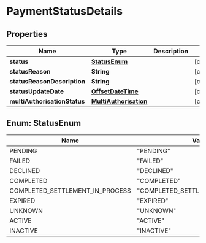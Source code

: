
# PaymentStatusDetails

## Properties
Name | Type | Description | Notes
------------ | ------------- | ------------- | -------------
**status** | [**StatusEnum**](#StatusEnum) |  |  [optional]
**statusReason** | **String** |  |  [optional]
**statusReasonDescription** | **String** |  |  [optional]
**statusUpdateDate** | [**OffsetDateTime**](OffsetDateTime.md) |  |  [optional]
**multiAuthorisationStatus** | [**MultiAuthorisation**](MultiAuthorisation.md) |  |  [optional]


<a name="StatusEnum"></a>
## Enum: StatusEnum
Name | Value
---- | -----
PENDING | &quot;PENDING&quot;
FAILED | &quot;FAILED&quot;
DECLINED | &quot;DECLINED&quot;
COMPLETED | &quot;COMPLETED&quot;
COMPLETED_SETTLEMENT_IN_PROCESS | &quot;COMPLETED_SETTLEMENT_IN_PROCESS&quot;
EXPIRED | &quot;EXPIRED&quot;
UNKNOWN | &quot;UNKNOWN&quot;
ACTIVE | &quot;ACTIVE&quot;
INACTIVE | &quot;INACTIVE&quot;




